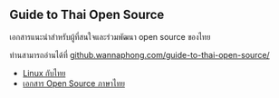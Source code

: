 ## Guide to Thai Open Source

เอกสารแนะนำสำหรับผู้ที่สนใจและร่วมพัฒนา open source ของไทย

ท่านสามารถอ่านได้ที่ [github.wannaphong.com/guide-to-thai-open-source/](https://github.wannaphong.com/guide-to-thai-open-source/)

- [Linux กับไทย](./linux/)
- [เอกสาร Open Source ภาษาไทย](./docs)
